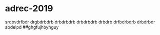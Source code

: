 # adrec-2019 
srdbvdrfbdr
drgbdrbdrb
drbdrbdrb
drbdrbdrb
drbdrb
drfbdrbdrb
drbdrbdr
abdelpd
##ghgfujhbyhguy